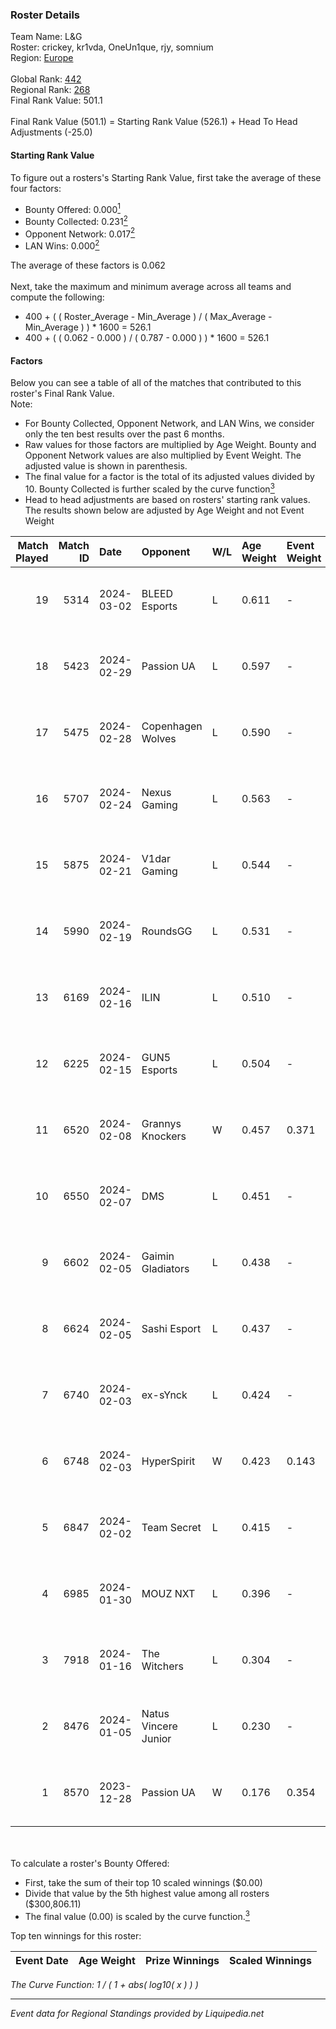 ### Roster Details<br />
Team Name: L&G<br />
Roster: crickey, kr1vda, OneUn1que, rjy, somnium<br />
Region: [Europe]( ../standings_europe.md)<br />
<br />
Global Rank: [442](../standings_global.md)<br />
Regional Rank: [268]( ../standings_europe.md)<br />
Final Rank Value:  501.1<br />
<br />
Final Rank Value (501.1) = Starting Rank Value (526.1) + Head To Head Adjustments (-25.0)<br />

#### Starting Rank Value<br />
To figure out a rosters's Starting Rank Value, first take the average of these four factors:<br />
- Bounty Offered: 0.000[<sup>1</sup>](#table2)
- Bounty Collected: 0.231[<sup>2</sup>](#table1)
- Opponent Network: 0.017[<sup>2</sup>](#table1)
- LAN Wins: 0.000[<sup>2</sup>](#table1)

The average of these factors is 0.062<br />
<br />
Next, take the maximum and minimum average across all teams and compute the following:<br />
- 400 + ( ( Roster_Average - Min_Average ) / ( Max_Average - Min_Average ) ) * 1600 = 526.1
- 400 + ( ( 0.062 - 0.000 ) / ( 0.787 - 0.000 ) ) * 1600 = 526.1


#### Factors<br />
Below you can see a table of all of the matches that contributed to this roster's Final Rank Value.<br />
Note:<br />

- For Bounty Collected, Opponent Network, and LAN Wins, we consider only the ten best results over the past 6 months.
- Raw values for those factors are multiplied by Age Weight. Bounty and Opponent Network values are also multiplied by Event Weight. The adjusted value is shown in parenthesis.
- The final value for a factor is the total of its adjusted values divided by 10. Bounty Collected is further scaled by the curve function[<sup>3</sup>](#curveFunction)
- Head to head adjustments are based on rosters' starting rank values. The results shown below are adjusted by Age Weight and not Event Weight
<span id="table1"></span><br />


| Match Played | Match ID | Date       | Opponent             | W/L | Age Weight | Event Weight | Bounty Collected | Opponent Network | LAN Wins  | H2H Adj. | Roster                                       |
| -: | -: | :- | :- | :- | :- | :- | :- | :- | :- | -: | :- |
|           19 |     5314 | 2024-03-02 | BLEED Esports        | L   | 0.611      | -            | -                | -                | -         |    -0.34 | crickey, kr1vda, OneUn1que, rjy, somnium     |
|           18 |     5423 | 2024-02-29 | Passion UA           | L   | 0.597      | -            | -                | -                | -         |    -1.59 | crickey, jackast, kr1vda, OneUn1que, somnium |
|           17 |     5475 | 2024-02-28 | Copenhagen Wolves    | L   | 0.590      | -            | -                | -                | -         |    -6.27 | crickey, jackast, kr1vda, OneUn1que, somnium |
|           16 |     5707 | 2024-02-24 | Nexus Gaming         | L   | 0.563      | -            | -                | -                | -         |    -1.92 | crickey, jackast, kr1vda, OneUn1que, somnium |
|           15 |     5875 | 2024-02-21 | V1dar Gaming         | L   | 0.544      | -            | -                | -                | -         |    -4.66 | crickey, jackast, kr1vda, OneUn1que, somnium |
|           14 |     5990 | 2024-02-19 | RoundsGG             | L   | 0.531      | -            | -                | -                | -         |    -6.18 | crickey, jackast, kr1vda, OneUn1que, somnium |
|           13 |     6169 | 2024-02-16 | ILIN                 | L   | 0.510      | -            | -                | -                | -         |    -7.25 | crickey, jackast, kr1vda, OneUn1que, somnium |
|           12 |     6225 | 2024-02-15 | GUN5 Esports         | L   | 0.504      | -            | -                | -                | -         |    -7.49 | crickey, jackast, kr1vda, OneUn1que, somnium |
|           11 |     6520 | 2024-02-08 | Grannys Knockers     | W   | 0.457      | 0.371        | 0.006 (0.001)    | 0.517 (0.088)    | 0 (0.000) |    11.62 | crickey, jackast, kr1vda, OneUn1que, somnium |
|           10 |     6550 | 2024-02-07 | DMS                  | L   | 0.451      | -            | -                | -                | -         |    -3.44 | crickey, jackast, kr1vda, OneUn1que, somnium |
|            9 |     6602 | 2024-02-05 | Gaimin Gladiators    | L   | 0.438      | -            | -                | -                | -         |    -0.23 | crickey, jackast, kr1vda, OneUn1que, somnium |
|            8 |     6624 | 2024-02-05 | Sashi Esport         | L   | 0.437      | -            | -                | -                | -         |    -0.69 | crickey, jackast, kr1vda, OneUn1que, somnium |
|            7 |     6740 | 2024-02-03 | ex-sYnck             | L   | 0.424      | -            | -                | -                | -         |    -2.86 | crickey, jackast, kr1vda, OneUn1que, somnium |
|            6 |     6748 | 2024-02-03 | HyperSpirit          | W   | 0.423      | 0.143        | 0.004 (0.000)    | 0.356 (0.022)    | 0 (0.000) |    10.26 | crickey, jackast, kr1vda, OneUn1que, somnium |
|            5 |     6847 | 2024-02-02 | Team Secret          | L   | 0.415      | -            | -                | -                | -         |    -4.86 | crickey, jackast, kr1vda, OneUn1que, somnium |
|            4 |     6985 | 2024-01-30 | MOUZ NXT             | L   | 0.396      | -            | -                | -                | -         |    -0.46 | crickey, jackast, kr1vda, OneUn1que, somnium |
|            3 |     7918 | 2024-01-16 | The Witchers         | L   | 0.304      | -            | -                | -                | -         |    -2.50 | crickey, jackast, kr1vda, OneUn1que, somnium |
|            2 |     8476 | 2024-01-05 | Natus Vincere Junior | L   | 0.230      | -            | -                | -                | -         |    -1.41 | crickey, jackast, kr1vda, OneUn1que, somnium |
|            1 |     8570 | 2023-12-28 | Passion UA           | W   | 0.176      | 0.354        | 0.057 (0.004)    | 1.000 (0.062)    | 0 (0.000) |     5.22 | crickey, jackast, kr1vda, OneUn1que, somnium |

<br />
<span id="table2"></span><br />
To calculate a roster's Bounty Offered:<br />

- First, take the sum of their top 10 scaled winnings ($0.00)
- Divide that value by the 5th highest value among all rosters ($300,806.11)
- The final value (0.00) is scaled by the curve function.[<sup>3</sup>](#curveFunction)

Top ten winnings for this roster:<br />

| Event Date | Age Weight | Prize Winnings | Scaled Winnings |
| :- | -: | :- | :- |


<span id="curveFunction"></span>_The Curve Function: 1 / ( 1 + abs( log10( x ) ) )_<br />

---
_Event data for Regional Standings provided by Liquipedia.net_<br />
